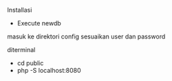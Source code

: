 Installasi

- Execute newdb

masuk ke direktori config sesuaikan user dan password

diterminal
- cd public
- php -S localhost:8080
